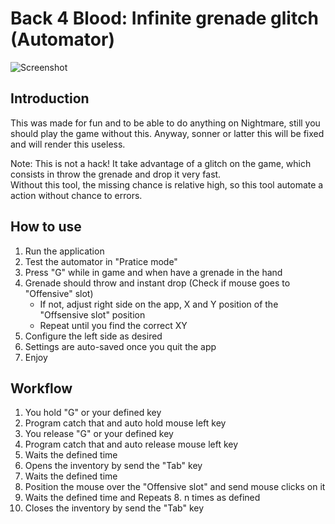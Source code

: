 # Back 4 Blood: Infinite grenade glitch (Automator)

![Screenshot](https://github.com/sn4k3/Back4Blood-InfiniteGrenadeGlitch/raw/main/screenshots/screenshot1.png)

## Introduction

This was made for fun and to be able to do anything on Nightmare, still you should play the game without this.
Anyway, sonner or latter this will be fixed and will render this useless.

Note: This is not a hack! It take advantage of a glitch on the game, which consists in throw the grenade and drop it very fast.  
Without this tool, the missing chance is relative high, so this tool automate a action without chance to errors.

## How to use

1. Run the application
2. Test the automator in "Pratice mode"
3. Press "G" while in game and when have a grenade in the hand
4. Grenade should throw and instant drop (Check if mouse goes to "Offensive" slot)
   - If not, adjust right side on the app, X and Y position of the "Offsensive slot" position
   - Repeat until you find the correct XY
5. Configure the left side as desired
6. Settings are auto-saved once you quit the app
7. Enjoy

## Workflow

1. You hold "G" or your defined key
2. Program catch that and auto hold mouse left key
3. You release "G" or your defined key
4. Program catch that and auto release mouse left key
5. Waits the defined time
6. Opens the inventory by send the "Tab" key
7. Waits the defined time
8. Position the mouse over the "Offensive slot" and send mouse clicks on it
9. Waits the defined time and Repeats 8. n times as defined
10. Closes the inventory by send the "Tab" key